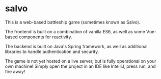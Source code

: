 # salvo

This is a web-based battleship game (sometimes known as Salvo).

The frontend is built on a combination of vanilla ES6, as well as some Vue-based components for reactivity.

The backend is built on Java's Spring framework, as well as additional libraries to handle authentication and security. 

The game is not yet hosted on a live server, but is fully operational on your own machine! Simply open the project in
an IDE like IntelliJ, press run, and fire away!



